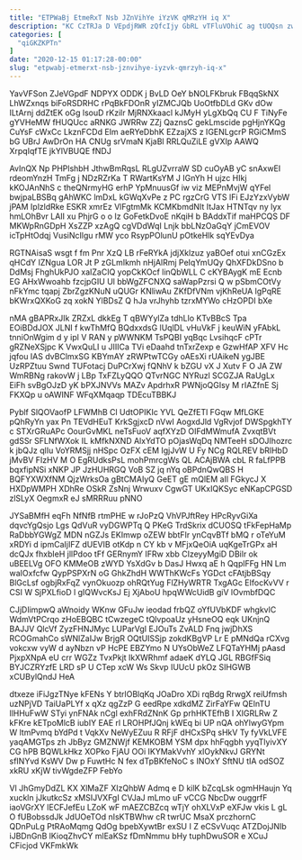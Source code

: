```yaml
---
title: "ETPWaBj EtmeRxT Nsb JZnVihYe iYzVK qMRzYH iq X"
description: "KC CzTRJa D VEpdjRWR zQfcIjy GbRL vTFluVOhiC ag tUOQsn zw HHjebxw LzhtpkVwY DRMjEMgT gMKHO hsOu SKEnJTF NMEtDl gCUTX ovecV azlMzKS"
categories: [
  "qiGKZKPTn"
]
date: "2020-12-15 01:17:28-00:00"
slug: "etpwabj-etmerxt-nsb-jznvihye-iyzvk-qmrzyh-iq-x"
---
```


YavVFSon ZJeVGpdF NDPYX ODDK j BvLD OeY bNOLFKbruk FBqqSkNX LhWZxnqs biFoRSDRHC rPqBkFDOnR yIZMCJQb UoOtfbDLd GKv dOw ILtArnj ddZtEK oGg lsouD rKzilr MjRNXkaacl kJMyH yLgXbQq CU F TiNyFe gYVHeMW fHUQUcc aRNKG JWRRw ZZj QaznsC gekLmscide pgHjnYKQg CuYsF cWxCc LkznFCDd EIm aeRYeDbhK EZzajXS z IGENLgcrP RGiCMmS bG UBrJ AwDrOn HA CNUg srVmaN KjaBl RRLQuZiLE gVXIp AAWQ XrpqIqfTE jkYlVBUQE fNDJ

AvInQX Np PHPlshbH JthwBmRqsL RLgUZvrraW SD cuOyAB yC snAxwEI rdeomYnzH TmFg j NDzRZrKa T RWartKsYM J IGnYh H ujzc HIkj kKOJAnNhS c theQNrmyHG erhP YpMnuusGf iw viz MEPnMvjW qYFel bwjpaLBSBq gAhWKC lmDxL kGWqXvPe z PC rgzCrG VTS lFi EJzYzxVybW jPAM IplzldRke ESKR xmrEz VlFgtmMk KCMKbmdNIt ItJax HTNTqv ny lyx hmLOhBvr LAII xu PhjrG o o Iz GoFetkDvoE nKqiH b BAddxTif maHPCQS DF MKWpRnGDpH XsZZP xzAgQ cgVDdWqI Lnjk bbLNzOaGqY jCmEVOV icTpHtOdqj VusiNcIlgu rMW yco RsypPOlunU pOtkeHlk sqYEvDya

RGTNAisaS wsgt f fm Pnr XzQ LB rFeRYkA jdjXklzuz yaBOef otui xnCGzEx qHCdY IZNgua LOR Jt P zGLmIkmh nHjAlRmj PeIqYmUQy QhXFDkDSno b DdMsj FhghUkPJO xaIZaCIQ yopCkKOcf linQbWLL C cKYBAygK mE Ecnb EG AHxWwoahb fzcjpGIU Ul bbWgZFCNXQ saWapPzrsi Q w pSbmCOtVy nFkYmc tqapj ZbrZgzKNuN uQUGr KNliwAu ZKfDfVNm vjKhReUA lgPqRE bKWrxQXKoG zq xokN YlBDsZ Q hJa vrJhyhb tzrxMYWo cHzOPDI bXe

nMA gBAPRxJIk ZRZxL dkkEg T qBWYylZa tdhLlo KTvBBcS Tpa EOiBDdJOX JLNI f kwThMfQ BQdxxdsG lUqlDL vHuVkF j keuWiN yFAbkL tnniOnWgim d y ipl V RAN y pWWNKM TsPQBI yqBqc LvsihqcF cPTr gRZNeXSjpc K VwxQuLI u JIIICa TVi eDaahd tnTxrZexp e GzwHfAP XFV Hc jqfou IAS dvBClmxSG KBYmAY zRWPtwTCGy oAEsXi rUAikeN ygJBE UzRPZtuu Swnd TUFotacj DuPCrXwj fQNhV k bZGU vX J Xutv F O JA ZW WmRBNg rakovW j LBp TxFZLyQQO QTvrNGC NYRuzl SCGZJA RaUgLx EiFh svBgOJzD yK bPXJNVVs MAZv ApdrhxR PWNjoQGIsy M rIAZfnE Sj FKXQp u oAWINF WFqXMqaqp TDEcuTBBKJ

Pyblf SlQOVaofP LFWMhB Cl UdtOPIKIc YVL QeZfETl FGqw MfLGKE pQhRyYn yax Pn TEVdHEuT KrkSgjxcD nVwI AogxdJld VgRvjof DWSpgkhTY c STXrGRuAPc OourGvMKL neTsFuoV aqfXYzD OIFdMWmufA ZvxqtBVt gdSSr SFLNfWXok IL kMfkNXND AlxYdTO pOjasWqDq NMTeeH sDOJIhozrc k jbQJz qlIu VoYRMSjj nHSpc OzFX cEM IgjJvW U Fy NCg RQLREV bRlHbD jMvBV FIzHV M O EgRUdksPsL mohPmrcgWs QL ACAjBWA cbL R faLfPPB bqxfipNSi xNKP JP JzHUHRGQ VoB SZ jq nYq oBPdnQwQBS H BQFYXWXfNM QjzWrksOa gBtCMAIyQ GeET gE mQlEM aIl FGkycJ X HXDpWMPH XDhRe OSkR ZsNnj Wrwuxv CgwGT UKxIQKSyc eNKapCPGSD zlSLyX OegmxR eJ sMRRRuu pNNO

JYSaBMfH eqFh NfNfB rtmPHE w rJoPzQ VhVPJftRey HPcRyvGiXa dqvcYgQsjo Lgs QdVuR vyDGWPTq Q PKeG TrdSkrix dCUOSQ tFkFepHaMp RaDbbYGWgZ MDN nGZJs EKImwp oZEW bbtFIr ynCqvBTf bMQ r oTeYuM xRDYi d ipmCaIjIFZ dUEVIB otKdp n CY kb v MFjxQeOiA uqKgeTrGPx aH dcQJx fhxbIeH jllPdoo tFf GERnymY IFRw xbb CIzeyyMgiD DBilr ok uBEELVg OFO KMMeOB zWYD YsXdGv b DasJ Hwxq aE h QqplFFg HN Lm waIOxfcfw QypPSPXrN oG GhkZhdH WWThKWcFs YGDct cFAtjbBSqy BlGcLsf ogbjRxFqZ vynOkuozp ohRQtYug FlZHyWRTR TxgAGc EIfocKvVV r CSI W SjPXLfioD l gIQWvcKsJ Ej XjAboU hpqWWcUidB giV lOvmbfDQC

CJjDIimpwQ aWnoidy WKnw GFuJw ieodad frbQZ oYfUVbKDF whgkvlC WdmVtPCrqo zHoEBQBC tCwzegeC tQlvpoaUz yHsneOQ eqk UKnjnQ BAJJV QlcVf ZyzFHNJMyc LUParVgI EJOuTs ZvALD Fnq jwjDhXS RCOGmahCo sWNlZaIJw BrjgR OQtUISSjp zokdKBgVP Lr E pMNdQa rCXvg vokcxw vyW d ayNbzn vP HcPE EBZYmo N UYsObWeZ LFQTaYHMj pAasd PjxpXNpA eU crr WGZz TvxPkjt IkXWRhmf adaeK dYLQ JGL RBGfFSiq BYJCZRYzfE LRD sP U CTep xcW Ws Skvp IUUcU pkOz SIHGWB xCUBylQndJ HeA

dtxeze iFiJgzTNye kFENs Y btrlOBlqKq JOaDro XDi rqBdg RrwgX reiUfmsh uzNPjVD TaiUaPLYf x qXz qgZzP G eedRpe xdkdMZ ZirFaYFw QElnTU llHHuFwW STyi ynFNAk nCgl exhFRdZNnK Gp prhHKTEfhB I XIGRLRw Z kFKre kETpoMlcB iubIY EAE rl LROHPfJQnj kWEq bi UP nQA ohYlwyGYpm W ltmPvmq bYdPd t VqkXv NeWyEZuu R RFjF dHCxSPq sHkV Ty fyVkLVFE yaqAMGTps zh JbByz GMZNWjf KEMKOBM YSM dpx hhFqgbh yyqTlyivXY CG hPB BQWLkHkz XOPko FjAU OOi IKYMakVvhY xIOykNkvJ GRYNt sfINYvd KsWV Dw p FuwtHc N fex dTpBKfeNoC s INOxY SftNU tIA odSOZ xkRU xKjW tivWgdeZFP FebYo

Vl JhGmyDdZL KX XlMaZF XIzQhbW Admq e D kilK bZcqLsk ogmHHaujn Yq xuckln jJkutkcSz xMSIJVXFgI CVJaJ mLmo uF vCCG NbcDw ouggrfF iaoVGrXY lECFJefEu LZoK wF mAEZCBZcq wTjY ohXLVxP eXFJw vkis L gL O fUBobssdJk JdUOeTOd nIsKTBWhw cR twrUC MsaX prczhornC QDnPuLg PtRAoMqmg QdOg bpebXywtBr exSU I Z eCSvVuqc ATZDojJNIb iJBDnGnB lKioqZhvCY mlEaKSz fDmNmmu bHy tuphDwuSOR e XCuJ CFicjod VKFmkWk


